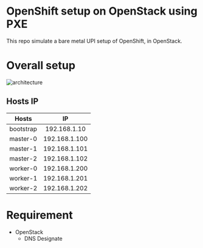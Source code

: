 # OpenShift setup on OpenStack using PXE

This repo simulate a bare metal UPI setup of OpenShift, in OpenStack.

# Overall setup
![architecture](https://github.com/adetalhouet/ocp-pxe/raw/master/docs/ocp-pxe.png)

## Hosts IP

| Hosts | IP |
|---------|:----:|
| bootstrap | 192.168.1.10 |
| master-0  | 192.168.1.100 |
| master-1   | 192.168.1.101 |
| master-2 | 192.168.1.102 |
| worker-0  | 192.168.1.200 |
| worker-1   | 192.168.1.201 |
| worker-2 | 192.168.1.202 |

# Requirement

- OpenStack
  - DNS Designate